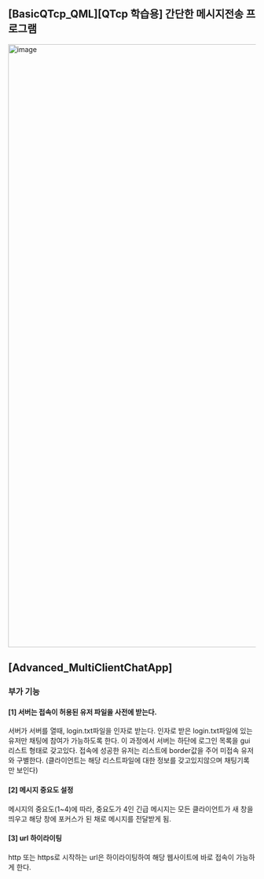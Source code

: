 <h2>[BasicQTcp_QML][QTcp 학습용] 간단한 메시지전송 프로그램</h2>
<img width="1225" alt="image" src="https://github.com/user-attachments/assets/32da2e44-6d65-43f6-a849-a199701a513e">

<h2>[Advanced_MultiClientChatApp]</h2>
<h3>부가 기능</h3>
<h4>[1] 서버는 접속이 허용된 유저 파일을 사전에 받는다.</h4> 
서버가 서버를 열때, login.txt파일을 인자로 받는다.
	인자로 받은 login.txt파일에 있는 유저만 채팅에 참여가 가능하도록 한다.
	이 과정에서 서버는 하단에 로그인 목록을 gui리스트 형태로 갖고있다.
	접속에 성공한 유저는 리스트에 border값을 주어 미접속 유저와 구별한다.
(클라이언트는 해당 리스트파일에 대한 정보를 갖고있지않으며 채팅기록만 보인다)


<h4>[2] 메시지 중요도 설정</h4>
  메시지의 중요도(1~4)에 따라, 중요도가 4인 긴급 메시지는 모든 클라이언트가 새 창을 띄우고 해당 창에 포커스가 된 채로 메시지를 전달받게 됨.
<br>
<h4>[3] url 하이라이팅</h4>
http 또는 https로 시작하는 url은 하이라이팅하여 해당 웹사이트에 바로 접속이 가능하게 한다.
